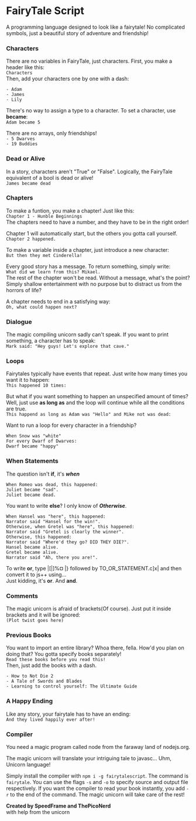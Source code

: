 # FairyTale Script

A programming language designed to look like a fairytale! No complicated symbols, just a beautiful story of adventure and friendship!

### Characters
There are no variables in FairyTale, just characters. First, you make a header like this:  
```Characters```  
Then, add your characters one by one with a dash:
```
- Adam
- James
- Lily
```
There's no way to assign a type to a character.
To set a character, use **became**:  
```Adam became 5```

There are no arrays, only friendships!  
`- 5 Dwarves`  
`- 19 Buddies`

### Dead or Alive
In a story, characters aren't "True" or "False". Logically, the FairyTale equivalent of a bool is dead or alive!   
`James became dead`

### Chapters
To make a funtion, you make a chapter! Just like this:  
`Chapter 1 - Hunble Beginnings`  
The chapters need to have a number, and they have to be in the right order!

 Chapter 1 will automatically start, but the others you gotta call yourself.  
`Chapter 2 happened.`

To make a variable inside a chapter, just introduce a new character:  
`But then they met Cinderella!`

Every good story has a message. To return something, simply write:  
`What did we learn from this? Mikael.`  
The rest of the chapter won't be read. Without a message, what's the point? Simply shallow entertainment with no purpose but to distract us from the horrors of life?

A chapter needs to end in a satisfying way:  
`Oh, what could happen next?`

### Dialogue
The magic compiling unicorn sadly can't speak. If you want to print something, a character has to speak:  
`Mark said: "Hey guys! Let's explore that cave."`

### Loops
Fairytales typically have events that repeat. Just write how many times you want it to happen:  
`This happened 10 times:`

But what if you want something to happen an unspecified amount of times? Well, just use **as long as** and the loop will continue while all the conditions are true.  
`This happend as long as Adam was "Hello" and Mike not was dead:`

Want to run a loop for every character in a friendship?
```
When Snow was "white"
For every Dwarf of Dwarves:
Dwarf became "happy"
```

### When Statements
The question isn't **if**, it's ***when***
```
When Romeo was dead, this happened:
Juliet became "sad".
Juliet became dead.
```
You want to write **else**? I only know of ***Otherwise***.
```
When Hansel was "here", this happened:
Narrator said "Hansel for the win!".
Otherwise, when Gretel was "here", this happened:
Narrator said "Gretel is clearly the winner".
Otherwise, this happened:
Narrator said "Where'd they go? DID THEY DIE?".
Hansel became alive.
Gretel became alive.
Narrator said "Ah, there you are!".
```
To write **or**, type |[|]%¤ |} followed by TO_OR_STATEMENT.c]x| and then convert it to js++ using...   
Just kidding, it's **or**. And **and**.

### Comments
The magic unicorn is afraid of brackets(Of course). Just put it inside brackets and it will be ignored:   
`(Plot twist goes here)`

### Previous Books
You want to import an entire library? Whoa there, fella. How'd you plan on doing that? You gotta specify books separately!   
`Read these books before you read this!`  
Then, just add the books with a dash.
```
- How to Not Die 2
- A Tale of Swords and Blades
- Learning to control yourself: The Ultimate Guide
```

### A Happy Ending
Like any story, your fairytale has to have an ending:  
`And they lived happily ever after!`

### Compiler
You need a magic program called node from the faraway land of nodejs.org.

The magic unicorn will translate your intriguing tale to javasc... Uhm, Unicorn language!

Simply install the compiler with `npm i -g fairytalescript`. The command is `fairytale`. You can use the flags `-s` and `-o` to specify source and output file respectively. If you want the compiler to read your book instantly, you add `-r` to the end of the command. The magic unicorn will take care of the rest!

**Created by SpeedFrame and ThePicoNerd**  
with help from the unicorn

